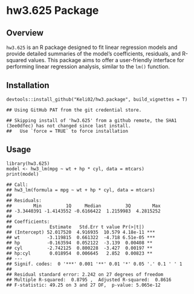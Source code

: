 # hw3.625 Package

## Overview

`hw3.625` is an R package designed to fit linear regression models and
provide detailed summaries of the model’s coefficients, residuals, and
R-squared values. This package aims to offer a user-friendly interface
for performing linear regression analysis, similar to the `lm()`
function.

## Installation

    devtools::install_github("Keli02/hw3.package", build_vignettes = T)

    ## Using GitHub PAT from the git credential store.

    ## Skipping install of 'hw3.625' from a github remote, the SHA1 (3ee0dfec) has not changed since last install.
    ##   Use `force = TRUE` to force installation

## Usage

    library(hw3.625)
    model <- hw3_lm(mpg ~ wt + hp * cyl, data = mtcars)
    print(model)

    ## Call:
    ## hw3_lm(formula = mpg ~ wt + hp * cyl, data = mtcars)
    ## 
    ## Residuals:
    ##        Min         1Q     Median         3Q        Max 
    ## -3.3440391 -1.4143552 -0.6166422  1.2159983  4.2815252 
    ## 
    ## Coefficients:
    ##              Estimate   Std.Err t value Pr(>|t|)    
    ## (Intercept) 52.017520  4.916935  10.579 4.18e-11 ***
    ## wt          -3.119815  0.661322  -4.718 6.51e-05 ***
    ## hp          -0.163594  0.052122  -3.139  0.00408 ** 
    ## cyl         -2.742125  0.800228  -3.427  0.00197 ** 
    ## hp:cyl       0.018954  0.006645   2.852  0.00823 ** 
    ## ---
    ## Signif. codes:  0 '***' 0.001 '**' 0.01 '*' 0.05 '.' 0.1 ' ' 1
    ## 
    ## Residual standard error: 2.242 on 27 degrees of freedom
    ## Multiple R-squared:  0.8795 ,  Adjusted R-squared:  0.8616
    ## F-statistic: 49.25 on 3 and 27 DF,  p-value: 5.065e-12
